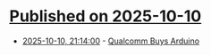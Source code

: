 # [Published on 2025-10-10](index.md)

* [2025-10-10, 21:14:00](https://soylentnews.org/article.pl?sid=25/10/10/1055230&from=rss) - [Qualcomm Buys Arduino](https://soylentnews.org/article.pl?sid=25/10/10/1055230&from=rss)

